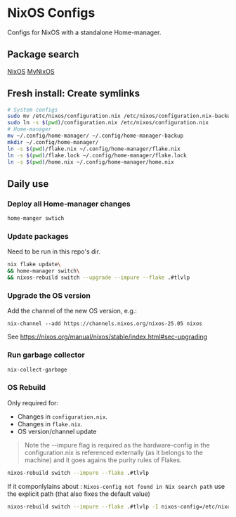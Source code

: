 # NixOS Configs

Configs for NixOS with a standalone Home-manager.

## Package search

[NixOS](https://search.nixos.org/packages)
[MyNixOS](https://mynixos.com/packages)

## Fresh install: Create symlinks

```sh
# System configs
sudo mv /etc/nixos/configuration.nix /etc/nixos/configuration.nix-backup
sudo ln -s $(pwd)/configuration.nix /etc/nixos/configuration.nix
# Home-manager
mv ~/.config/home-manager/ ~/.config/home-manager-backup
mkdir ~/.config/home-manager/
ln -s $(pwd)/flake.nix ~/.config/home-manager/flake.nix
ln -s $(pwd)/flake.lock ~/.config/home-manager/flake.lock
ln -s $(pwd)/home.nix ~/.config/home-manager/home.nix
```

## Daily use

### Deploy all Home-manager changes

```sh
home-manger swtich
```

### Update packages

Need to be run in this repo's dir.

```sh
nix flake update\
&& home-manager switch\
&& nixos-rebuild switch --upgrade --impure --flake .#tlvlp
```


### Upgrade the OS version

Add the channel of the new OS version, e.g.:
```
nix-channel --add https://channels.nixos.org/nixos-25.05 nixos
```

See https://nixos.org/manual/nixos/stable/index.html#sec-upgrading

### Run garbage collector

```sh
nix-collect-garbage
```

### OS Rebuild

Only required for:

- Changes in `configuration.nix`.
- Changes in `flake.nix`.
- OS version/channel update

> Note the --impure flag is required as the hardware-config in the configuration.nix is referenced externally
(as it belongs to the machine) and it goes agains the purity rules of Flakes.

```sh
nixos-rebuild switch --impure --flake .#tlvlp
```

If it componlylains about : `Nixos-config not found in Nix search path` use the explicit path (that also fixes the default value)

```sh
nixos-rebuild switch --impure --flake .#tlvlp -I nixos-config=/etc/nixos/configuration.nix
```
